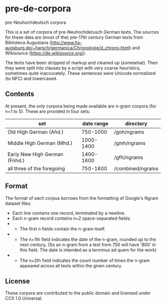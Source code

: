 pre-de-corpora
==============

pre-Neuhochdeutsch corpora

This is a set of corpora of pre-Neuhochdetusch German texts. The sources for these data are (most of the) pre-17th century German texts from Biblioteca Augustana (http://www.hs-augsburg.de/~harsch/germanica/Chronologie/d_chrono.html) and Wikisource (https://de.wikisource.org/).

The texts have been stripped of markup and cleaned up (somewhat). Then they were split into clauses by a script with very coarse heuristics, sometimes quite inaccurately. These sentences were Unicode normalized (to NFC) and lowercased.

## Contents
At present, the only corpora being made available are n-gram corpora (for n=1 to 5). These are provided in four sets:

| set                           | date range | directory        |
|-------------------------------|------------|------------------|
| Old High German (Ahd.)        | 750-1000   | /goh/ngrams      |
| Middle High German (Mhd.)     | 1000-1400  | /gmh/ngrams      |
| Early New High German (Fnhd.) | 1400-1600  | /gfh/ngrams      |
| all three of the foregoing    | 750-1600   | /combined/ngrams |

## Format
The format of each corpus borrows from the formatting of Google's Ngram dataset files:
* Each line contains one record, terminated by a newline.
* Each n-gram record contains n+2 space-separated fields:
* * The first n fields contain the n-gram itself.
* * The n+1th field indicates the date of the n-gram, rounded up to the next century. (So an n-gram from a text from 750 will have '800' in this field. The date is intended as a terminus ad quem for the work)
* * The n+2th field indicates the count number of times the n-gram appeared across all texts within the given century.

## License
These corpora are contributed to the public domain and licensed under CC0 1.0 Universal.
